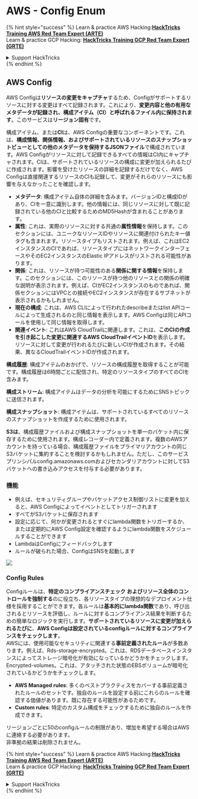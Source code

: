 # AWS - Config Enum

{% hint style="success" %}
Learn & practice AWS Hacking:<img src="/.gitbook/assets/image.png" alt="" data-size="line">[**HackTricks Training AWS Red Team Expert (ARTE)**](https://training.hacktricks.xyz/courses/arte)<img src="/.gitbook/assets/image.png" alt="" data-size="line">\
Learn & practice GCP Hacking: <img src="/.gitbook/assets/image (2).png" alt="" data-size="line">[**HackTricks Training GCP Red Team Expert (GRTE)**<img src="/.gitbook/assets/image (2).png" alt="" data-size="line">](https://training.hacktricks.xyz/courses/grte)

<details>

<summary>Support HackTricks</summary>

* Check the [**subscription plans**](https://github.com/sponsors/carlospolop)!
* **Join the** 💬 [**Discord group**](https://discord.gg/hRep4RUj7f) or the [**telegram group**](https://t.me/peass) or **follow** us on **Twitter** 🐦 [**@hacktricks\_live**](https://twitter.com/hacktricks\_live)**.**
* **Share hacking tricks by submitting PRs to the** [**HackTricks**](https://github.com/carlospolop/hacktricks) and [**HackTricks Cloud**](https://github.com/carlospolop/hacktricks-cloud) github repos.

</details>
{% endhint %}

## AWS Config

AWS Configは**リソースの変更をキャプチャ**するため、Configがサポートするリソースに対する変更はすべて記録されます。これにより、**変更内容と他の有用なメタデータが記録され、構成アイテム（CI）と呼ばれるファイル内に保持されます**。このサービスは**リージョン固有**です。

構成アイテム、または**CI**は、AWS Configの重要なコンポーネントです。これは、**構成情報、関係情報、およびサポートされているリソースのスナップショットビューとしての他のメタデータを保持するJSONファイル**で構成されています。AWS Configがリソースに対して記録できるすべての情報はCI内にキャプチャされます。CIは、サポートされているリソースの構成に変更が加えられるたびに作成されます。影響を受けたリソースの詳細を記録するだけでなく、AWS Configは直接関連するリソースのCIも記録して、変更がそれらのリソースにも影響を与えなかったことを確認します。

* **メタデータ**: 構成アイテム自体の詳細を含みます。バージョンIDと構成IDがあり、CIを一意に識別します。他の情報には、同じリソースに対して既に記録されている他のCIと比較するためのMD5Hashが含まれることがあります。
* **属性**: これは、実際のリソースに対する共通の**属性情報**を保持します。このセクションには、ユニークなリソースIDやリソースに関連付けられたキー値タグも含まれます。リソースタイプもリストされます。例えば、これはEC2インスタンスのCIであれば、リソースタイプにはネットワークインターフェースやそのEC2インスタンスのElastic IPアドレスがリストされる可能性があります。
* **関係**: これは、リソースが持つ可能性のある**関係に関する情報**を保持します。このセクションには、このリソースが持つ他のリソースとの関係の明確な説明が表示されます。例えば、CIがEC2インスタンスのものであれば、関係セクションにはVPCとの接続やEC2インスタンスが存在するサブネットが表示されるかもしれません。
* **現在の構成**: これは、AWS CLIによって行われたdescribeまたはlist APIコールによって生成されるのと同じ情報を表示します。AWS Configは同じAPIコールを使用して同じ情報を取得します。
* **関連イベント**: これはAWS CloudTrailに関連します。これは、**このCIの作成を引き起こした変更に関連するAWS CloudTrailイベントID**を表示します。リソースに対して変更が行われるたびに新しいCIが作成されます。その結果、異なるCloudTrailイベントIDが作成されます。

**構成履歴**: 構成アイテムのおかげで、リソースの構成履歴を取得することが可能です。構成履歴は6時間ごとに配信され、特定のリソースタイプのすべてのCIを含みます。

**構成ストリーム**: 構成アイテムはデータの分析を可能にするためにSNSトピックに送信されます。

**構成スナップショット**: 構成アイテムは、サポートされているすべてのリソースのスナップショットを作成するために使用されます。

**S3は**、構成履歴ファイルおよび構成スナップショットを単一のバケット内に保存するために使用されます。構成レコーダー内で定義されます。複数のAWSアカウントを持っている場合、構成履歴ファイルをプライマリアカウントの同じS3バケットに集約することを検討するかもしれません。ただし、このサービスプリンシパルconfig.amazonaws.comおよびセカンダリアカウントに対してS3バケットへの書き込みアクセスを付与する必要があります。

### 機能

* 例えば、セキュリティグループやバケットアクセス制御リストに変更を加えると、AWS Configによってイベントとしてトリガーされます
* すべてがS3バケットに保存されます
* 設定に応じて、何かが変更されるとすぐにlambda関数をトリガーするか、または定期的にAWS Config設定を確認するようにlambda関数をスケジュールすることができます
* LambdaはConfigにフィードバックします
* ルールが破られた場合、ConfigはSNSを起動します

![](<../../../../.gitbook/assets/image (126).png>)

### Config Rules

Configルールは、**特定のコンプライアンスチェック** **およびリソース全体のコントロールを強制する**のに役立ち、各リソースタイプの理想的なデプロイメント仕様を採用することができます。各ルールは**基本的にlambda関数**であり、呼び出されるとリソースを評価し、ルールに対するコンプライアンス結果を判断するための簡単なロジックを実行します。**サポートされているリソースに変更が加えられるたびに**、**AWS Configは設定されているconfigルールに対するコンプライアンスをチェックします**。\
AWSには、使用可能なセキュリティに関連する**事前定義されたルール**が多数あります。例えば、Rds-storage-encrypted。これは、RDSデータベースインスタンスによってストレージ暗号化が有効になっているかどうかをチェックします。Encrypted-volumes。これは、アタッチされた状態のEBSボリュームが暗号化されているかどうかをチェックします。

* **AWS Managed rules**: 多くのベストプラクティスをカバーする事前定義されたルールのセットです。独自のルールを設定する前にこれらのルールを確認する価値があります。既に存在する可能性があるためです。
* **Custom rules**: 特定のカスタム構成をチェックするために独自のルールを作成できます。

リージョンごとに50のconfigルールの制限があり、増加を希望する場合はAWSに連絡する必要があります。\
非準拠の結果は削除されません。

{% hint style="success" %}
Learn & practice AWS Hacking:<img src="/.gitbook/assets/image.png" alt="" data-size="line">[**HackTricks Training AWS Red Team Expert (ARTE)**](https://training.hacktricks.xyz/courses/arte)<img src="/.gitbook/assets/image.png" alt="" data-size="line">\
Learn & practice GCP Hacking: <img src="/.gitbook/assets/image (2).png" alt="" data-size="line">[**HackTricks Training GCP Red Team Expert (GRTE)**<img src="/.gitbook/assets/image (2).png" alt="" data-size="line">](https://training.hacktricks.xyz/courses/grte)

<details>

<summary>Support HackTricks</summary>

* Check the [**subscription plans**](https://github.com/sponsors/carlospolop)!
* **Join the** 💬 [**Discord group**](https://discord.gg/hRep4RUj7f) or the [**telegram group**](https://t.me/peass) or **follow** us on **Twitter** 🐦 [**@hacktricks\_live**](https://twitter.com/hacktricks\_live)**.**
* **Share hacking tricks by submitting PRs to the** [**HackTricks**](https://github.com/carlospolop/hacktricks) and [**HackTricks Cloud**](https://github.com/carlospolop/hacktricks-cloud) github repos.

</details>
{% endhint %}
